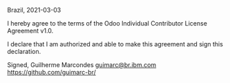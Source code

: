 Brazil, 2021-03-03

I hereby agree to the terms of the Odoo Individual Contributor License
Agreement v1.0.

I declare that I am authorized and able to make this agreement and sign this
declaration.

Signed,
Guilherme Marcondes guimarc@br.ibm.com https://github.com/guimarc-br/

